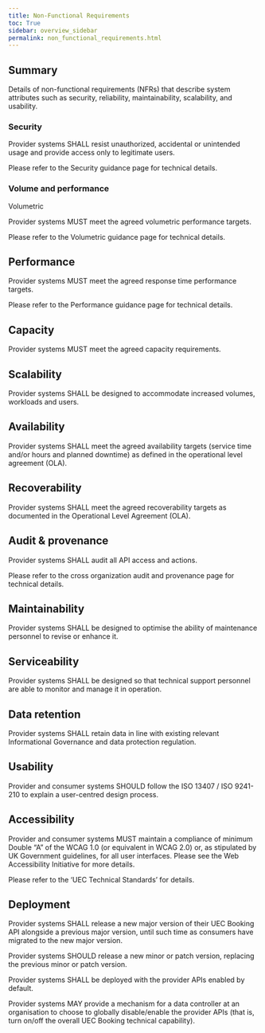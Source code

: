 ```yaml
---
title: Non-Functional Requirements
toc: True
sidebar: overview_sidebar
permalink: non_functional_requirements.html
---
```


## Summary
Details of non-functional requirements (NFRs) that describe system attributes such as security, reliability, maintainability, scalability, and usability. 

### Security 

Provider systems SHALL resist unauthorized, accidental or unintended usage and provide access only to legitimate users. 

Please refer to the Security guidance page for technical details. 

### Volume and performance 

Volumetric 

Provider systems MUST meet the agreed volumetric performance targets. 

Please refer to the Volumetric guidance page for technical details. 

## Performance 

Provider systems MUST meet the agreed response time performance targets. 

 

Please refer to the Performance guidance page for technical details. 

 

## Capacity 

Provider systems MUST meet the agreed capacity requirements. 

 

## Scalability 

Provider systems SHALL be designed to accommodate increased volumes, workloads and users. 

 

## Availability 

Provider systems SHALL meet the agreed availability targets (service time and/or hours and planned downtime) as defined in the operational level agreement (OLA). 

 

## Recoverability 

Provider systems SHALL meet the agreed recoverability targets as documented in the Operational Level Agreement (OLA). 

 

## Audit & provenance 

Provider systems SHALL audit all API access and actions. 

 

Please refer to the cross organization audit and provenance page for technical details. 

 

## Maintainability 

Provider systems SHALL be designed to optimise the ability of maintenance personnel to revise or enhance it. 

 

## Serviceability 

Provider systems SHALL be designed so that technical support personnel are able to monitor and manage it in operation. 

 

## Data retention 

Provider systems SHALL retain data in line with existing relevant Informational Governance and data protection regulation. 

 

## Usability 

Provider and consumer systems SHOULD follow the ISO 13407 / ISO 9241-210 to explain a user-centred design process. 

 

## Accessibility 

Provider and consumer systems MUST maintain a compliance of minimum Double “A” of the WCAG 1.0 (or equivalent in WCAG 2.0) or, as stipulated by UK Government guidelines, for all user interfaces. Please see the Web Accessibility Initiative for more details. 

 

Please refer to the ‘UEC Technical Standards’ for details. 

 

## Deployment 

Provider systems SHALL release a new major version of their UEC Booking API alongside a previous major version, until such time as consumers have migrated to the new major version. 

 

Provider systems SHOULD release a new minor or patch version, replacing the previous minor or patch version. 

 

Provider systems SHALL be deployed with the provider APIs enabled by default. 

 

Provider systems MAY provide a mechanism for a data controller at an organisation to choose to globally disable/enable the provider APIs (that is, turn on/off the overall UEC Booking technical capability). 
